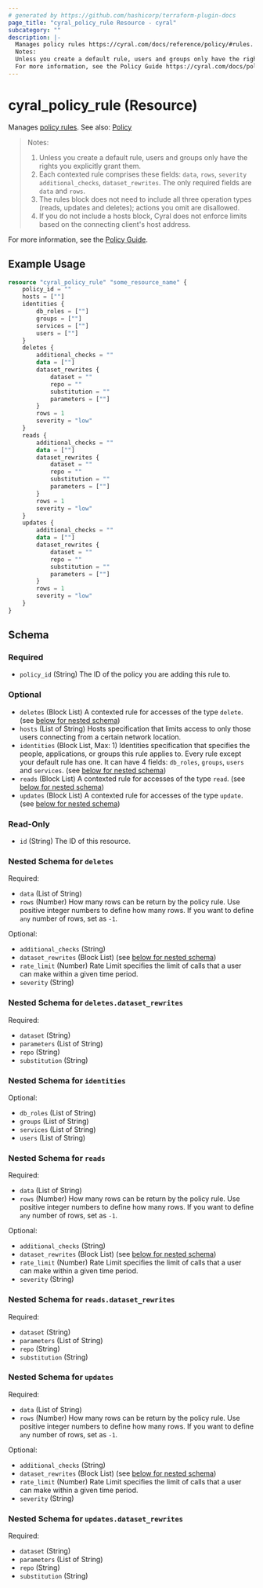 ```yaml
---
# generated by https://github.com/hashicorp/terraform-plugin-docs
page_title: "cyral_policy_rule Resource - cyral"
subcategory: ""
description: |-
  Manages policy rules https://cyral.com/docs/reference/policy/#rules. See also: Policy ./policy.md
  Notes:
  Unless you create a default rule, users and groups only have the rights you explicitly grant them.Each contexted rule comprises these fields: data, rows, severity additional_checks, dataset_rewrites. The only required fields are data and rows.The rules block does not need to include all three operation types (reads, updates and deletes); actions you omit are disallowed.If you do not include a hosts block, Cyral does not enforce limits based on the connecting client's host address.
  For more information, see the Policy Guide https://cyral.com/docs/policy#the-rules-block-of-a-policy.
---
```


# cyral_policy_rule (Resource)

Manages [policy rules](https://cyral.com/docs/reference/policy/#rules). See also: [Policy](./policy.md)

> Notes:
>
> 1. Unless you create a default rule, users and groups only have the rights you explicitly grant them.
> 2. Each contexted rule comprises these fields: `data`, `rows`, `severity` `additional_checks`, `dataset_rewrites`. The only required fields are `data` and `rows`.
> 3. The rules block does not need to include all three operation types (reads, updates and deletes); actions you omit are disallowed.
> 4. If you do not include a hosts block, Cyral does not enforce limits based on the connecting client's host address.

For more information, see the [Policy Guide](https://cyral.com/docs/policy#the-rules-block-of-a-policy).

## Example Usage

```terraform
resource "cyral_policy_rule" "some_resource_name" {
    policy_id = ""
    hosts = [""]
    identities {
        db_roles = [""]
        groups = [""]
        services = [""]
        users = [""]
    }
    deletes {
        additional_checks = ""
        data = [""]
        dataset_rewrites {
            dataset = ""
            repo = ""
            substitution = ""
            parameters = [""]
        }
        rows = 1
        severity = "low"
    }
    reads {
        additional_checks = ""
        data = [""]
        dataset_rewrites {
            dataset = ""
            repo = ""
            substitution = ""
            parameters = [""]
        }
        rows = 1
        severity = "low"
    }
    updates {
        additional_checks = ""
        data = [""]
        dataset_rewrites {
            dataset = ""
            repo = ""
            substitution = ""
            parameters = [""]
        }
        rows = 1
        severity = "low"
    }
}
```

<!-- schema generated by tfplugindocs -->

## Schema

### Required

- `policy_id` (String) The ID of the policy you are adding this rule to.

### Optional

- `deletes` (Block List) A contexted rule for accesses of the type `delete`. (see [below for nested schema](#nestedblock--deletes))
- `hosts` (List of String) Hosts specification that limits access to only those users connecting from a certain network location.
- `identities` (Block List, Max: 1) Identities specification that specifies the people, applications, or groups this rule applies to. Every rule except your default rule has one. It can have 4 fields: `db_roles`, `groups`, `users` and `services`. (see [below for nested schema](#nestedblock--identities))
- `reads` (Block List) A contexted rule for accesses of the type `read`. (see [below for nested schema](#nestedblock--reads))
- `updates` (Block List) A contexted rule for accesses of the type `update`. (see [below for nested schema](#nestedblock--updates))

### Read-Only

- `id` (String) The ID of this resource.

<a id="nestedblock--deletes"></a>

### Nested Schema for `deletes`

Required:

- `data` (List of String)
- `rows` (Number) How many rows can be return by the policy rule. Use positive integer numbers to define how many rows. If you want to define `any` number of rows, set as `-1`.

Optional:

- `additional_checks` (String)
- `dataset_rewrites` (Block List) (see [below for nested schema](#nestedblock--deletes--dataset_rewrites))
- `rate_limit` (Number) Rate Limit specifies the limit of calls that a user can make within a given time period.
- `severity` (String)

<a id="nestedblock--deletes--dataset_rewrites"></a>

### Nested Schema for `deletes.dataset_rewrites`

Required:

- `dataset` (String)
- `parameters` (List of String)
- `repo` (String)
- `substitution` (String)

<a id="nestedblock--identities"></a>

### Nested Schema for `identities`

Optional:

- `db_roles` (List of String)
- `groups` (List of String)
- `services` (List of String)
- `users` (List of String)

<a id="nestedblock--reads"></a>

### Nested Schema for `reads`

Required:

- `data` (List of String)
- `rows` (Number) How many rows can be return by the policy rule. Use positive integer numbers to define how many rows. If you want to define `any` number of rows, set as `-1`.

Optional:

- `additional_checks` (String)
- `dataset_rewrites` (Block List) (see [below for nested schema](#nestedblock--reads--dataset_rewrites))
- `rate_limit` (Number) Rate Limit specifies the limit of calls that a user can make within a given time period.
- `severity` (String)

<a id="nestedblock--reads--dataset_rewrites"></a>

### Nested Schema for `reads.dataset_rewrites`

Required:

- `dataset` (String)
- `parameters` (List of String)
- `repo` (String)
- `substitution` (String)

<a id="nestedblock--updates"></a>

### Nested Schema for `updates`

Required:

- `data` (List of String)
- `rows` (Number) How many rows can be return by the policy rule. Use positive integer numbers to define how many rows. If you want to define `any` number of rows, set as `-1`.

Optional:

- `additional_checks` (String)
- `dataset_rewrites` (Block List) (see [below for nested schema](#nestedblock--updates--dataset_rewrites))
- `rate_limit` (Number) Rate Limit specifies the limit of calls that a user can make within a given time period.
- `severity` (String)

<a id="nestedblock--updates--dataset_rewrites"></a>

### Nested Schema for `updates.dataset_rewrites`

Required:

- `dataset` (String)
- `parameters` (List of String)
- `repo` (String)
- `substitution` (String)
